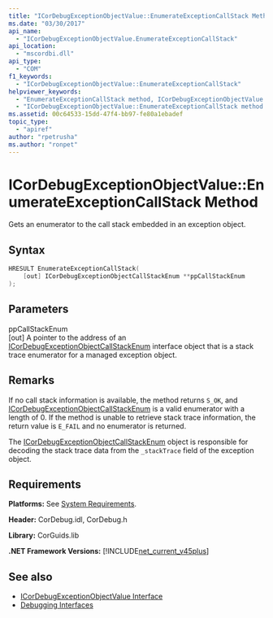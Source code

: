 ```yaml
---
title: "ICorDebugExceptionObjectValue::EnumerateExceptionCallStack Method"
ms.date: "03/30/2017"
api_name: 
  - "ICorDebugExceptionObjectValue.EnumerateExceptionCallStack"
api_location: 
  - "mscordbi.dll"
api_type: 
  - "COM"
f1_keywords: 
  - "ICorDebugExceptionObjectValue::EnumerateExceptionCallStack"
helpviewer_keywords: 
  - "EnumerateExceptionCallStack method, ICorDebugExceptionObjectValue interface [.NET Framework debugging]"
  - "ICorDebugExceptionObjectValue::EnumerateExceptionCallStack method [.NET Framework debugging]"
ms.assetid: 00c64533-15dd-47f4-bb97-fe80a1ebadef
topic_type: 
  - "apiref"
author: "rpetrusha"
ms.author: "ronpet"
---
```

# ICorDebugExceptionObjectValue::EnumerateExceptionCallStack Method
Gets an enumerator to the call stack embedded in an exception object.  
  
## Syntax  
  
```cpp  
HRESULT EnumerateExceptionCallStack(  
    [out] ICorDebugExceptionObjectCallStackEnum **ppCallStackEnum  
);  
```  
  
## Parameters  
 ppCallStackEnum  
 [out] A pointer to the address of an [ICorDebugExceptionObjectCallStackEnum](../../../../docs/framework/unmanaged-api/debugging/icordebugexceptionobjectcallstackenum-interface.md) interface object that is a stack trace enumerator for a managed exception object.  
  
## Remarks  
 If no call stack information is available, the method returns `S_OK`, and [ICorDebugExceptionObjectCallStackEnum](../../../../docs/framework/unmanaged-api/debugging/icordebugexceptionobjectcallstackenum-interface.md) is a valid enumerator with a length of 0. If the method is unable to retrieve stack trace information, the return value is `E_FAIL` and no enumerator is returned.  
  
 The [ICorDebugExceptionObjectCallStackEnum](../../../../docs/framework/unmanaged-api/debugging/icordebugexceptionobjectcallstackenum-interface.md) object is responsible for decoding the stack trace data from the `_stackTrace` field of the exception object.  
  
## Requirements  
 **Platforms:** See [System Requirements](../../../../docs/framework/get-started/system-requirements.md).  
  
 **Header:** CorDebug.idl, CorDebug.h  
  
 **Library:** CorGuids.lib  
  
 **.NET Framework Versions:** [!INCLUDE[net_current_v45plus](../../../../includes/net-current-v45plus-md.md)]  
  
## See also

- [ICorDebugExceptionObjectValue Interface](../../../../docs/framework/unmanaged-api/debugging/icordebugexceptionobjectvalue-interface.md)
- [Debugging Interfaces](../../../../docs/framework/unmanaged-api/debugging/debugging-interfaces.md)

